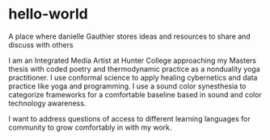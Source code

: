 # hello-world
A place where danielle Gauthier stores ideas and resources to share and discuss with others

I am an Integrated Media Artist at Hunter College approaching my Masters thesis with coded poetry and thermodynamic practice as a nonduality yoga practitioner.
I use conformal science to apply healing cybernetics and data practice like yoga and programming.
I use a sound color synesthesia to categorize frameworks for a comfortable baseline based in sound and color technology awareness. 

I want to address questions of access to different learning languages for community to grow comfortably in with my work. 

